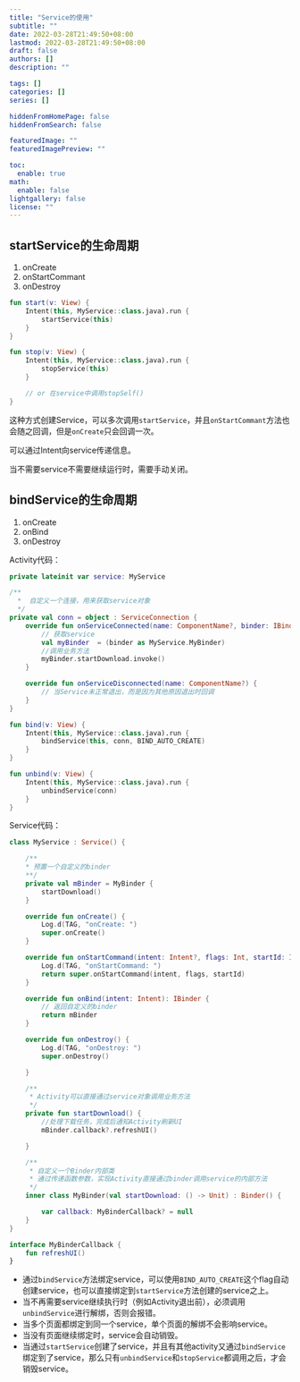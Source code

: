 ```yaml
---
title: "Service的使用"
subtitle: ""
date: 2022-03-28T21:49:50+08:00
lastmod: 2022-03-28T21:49:50+08:00
draft: false
authors: []
description: ""

tags: []
categories: []
series: []

hiddenFromHomePage: false
hiddenFromSearch: false

featuredImage: ""
featuredImagePreview: ""

toc:
  enable: true
math:
  enable: false
lightgallery: false
license: ""
---
```


<!--more-->

## startService的生命周期

1. onCreate
2. onStartCommant
3. onDestroy

```kotlin
fun start(v: View) {
    Intent(this, MyService::class.java).run {
        startService(this)
    }
}

fun stop(v: View) {
    Intent(this, MyService::class.java).run {
        stopService(this)
    }

    // or 在service中调用stopSelf()
}
```

这种方式创建Service，可以多次调用`startService`，并且`onStartCommant`方法也会随之回调，但是`onCreate`只会回调一次。

可以通过Intent向service传递信息。

当不需要service不需要继续运行时，需要手动关闭。

## bindService的生命周期

1. onCreate
2. onBind
3. onDestroy

Activity代码：

```kotlin 
private lateinit var service: MyService

/**
  *  自定义一个连接，用来获取service对象
  */
private val conn = object : ServiceConnection {
    override fun onServiceConnected(name: ComponentName?, binder: IBinder) {
        // 获取service
        val myBinder  = (binder as MyService.MyBinder)
        //调用业务方法
        myBinder.startDownload.invoke()
    }

    override fun onServiceDisconnected(name: ComponentName?) {
        // 当Service未正常退出，而是因为其他原因退出时回调
    }
}

fun bind(v: View) {
    Intent(this, MyService::class.java).run {
        bindService(this, conn, BIND_AUTO_CREATE)
    }
}

fun unbind(v: View) {
    Intent(this, MyService::class.java).run {
        unbindService(conn)
    }
}
```

Service代码：

```kotlin
class MyService : Service() {

    /**
    * 预置一个自定义的binder
    **/
    private val mBinder = MyBinder {
        startDownload()
    }

    override fun onCreate() {
        Log.d(TAG, "onCreate: ")
        super.onCreate()
    }

    override fun onStartCommand(intent: Intent?, flags: Int, startId: Int): Int {
        Log.d(TAG, "onStartCommand: ")
        return super.onStartCommand(intent, flags, startId)
    }

    override fun onBind(intent: Intent): IBinder {
        // 返回自定义的binder
        return mBinder
    }

    override fun onDestroy() {
        Log.d(TAG, "onDestroy: ")
        super.onDestroy()

    }

    /**
     * Activity可以直接通过service对象调用业务方法
     */
    private fun startDownload() {
        //处理下载任务，完成后通知Activity刷新UI
        mBinder.callback?.refreshUI()

    }

    /**
     * 自定义一个Binder内部类
     * 通过传递函数参数，实现Activity直接通过binder调用service的内部方法
     */
    inner class MyBinder(val startDownload: () -> Unit) : Binder() {

        var callback: MyBinderCallback? = null
    }
}

interface MyBinderCallback {
    fun refreshUI()
}
```

- 通过`bindService`方法绑定service，可以使用`BIND_AUTO_CREATE`这个flag自动创建service，也可以直接绑定到`startService`方法创建的service之上。
- 当不再需要service继续执行时（例如Activity退出前），必须调用`unbindService`进行解绑，否则会报错。
- 当多个页面都绑定到同一个service，单个页面的解绑不会影响service。
- 当没有页面继续绑定时，service会自动销毁。
- 当通过`startService`创建了service，并且有其他activity又通过`bindService`绑定到了service，那么只有`unbindService`和`stopService`都调用之后，才会销毁service。